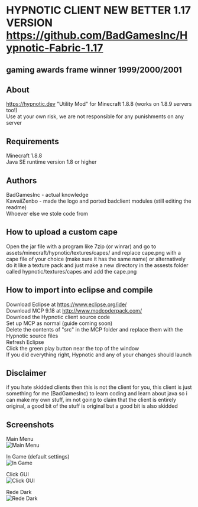 # HYPNOTIC CLIENT  NEW BETTER 1.17 VERSION https://github.com/BadGamesInc/Hypnotic-Fabric-1.17  
## gaming awards frame winner 1999/2000/2001  
  
## About

https://hypnotic.dev
"Utility Mod" for Minecraft 1.8.8 (works on 1.8.9 servers too!)  
Use at your own risk, we are not responsible for any punishments on any server  
  
## Requirements  
Minecraft 1.8.8  
Java SE runtime version 1.8 or higher  
  
## Authors  
BadGamesInc - actual knowledge  
KawaiiZenbo - made the logo and ported badclient modules (still editing the readme)  
Whoever else we stole code from  
  
## How to upload a custom cape  
Open the jar file with a program like 7zip (or winrar) and go to assets/minecraft/hypnotic/textures/capes/
and replace cape.png with a cape file of your choice (make sure it has the same name) or alternatively
do it like a texture pack and just make a new directory in the assests folder called hypnotic/textures/capes
and add the cape.png  
  
## How to import into eclipse and compile  
Download Eclipse at https://www.eclipse.org/ide/  
Download MCP 9.18 at http://www.modcoderpack.com/  
Download the Hypnotic client source code  
Set up MCP as normal (guide coming soon)  
Delete the contents of "src" in the MCP folder and replace them with the Hypnotic source files  
Refresh Eclipse  
Click the green play button near the top of the window  
If you did everything right, Hypnotic and any of your changes should launch  
  
## Disclaimer
if you hate skidded clients then this is not the client for you,
this client is just something for me (BadGamesInc) to learn coding and learn about java
so i can make my own stuff, im not going to claim that the client is entirely original, a good bit of the stuff is original but a good bit is also skidded  

## Screenshots  
Main Menu  
![Main Menu](https://i.uwu.plus/to82YaSfKh.png?key=c3P7goSz4Y4WqS)  
  
In Game (default settings)  
![In Game](https://i.uwu.plus/GCav5PE8Pv.png?key=AWNKxhBuOpxa9U)  
  
Click GUI  
![Click GUI](https://i.uwu.plus/RteaTtbXgV.png?key=UqVyVH1c42opQd)  
  
Rede Dark  
![Rede Dark](https://i.uwu.plus/hcadW4beZn.png?key=LRcmOJHf05oyae)  
